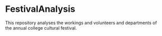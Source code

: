 # FestivalAnalysis
This repository analyses the workings and volunteers and departments of the annual college cultural festival.
